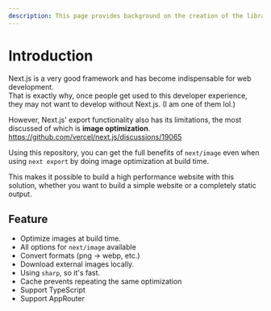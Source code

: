 ```yaml
---
description: This page provides background on the creation of the library and its features.
---
```


# Introduction

Next.js is a very good framework and has become indispensable for web development.  
That is exactly why, once people get used to this developer experience, they may not want to develop without Next.js.
(I am one of them lol.)

However, Next.js' export functionality also has its limitations, the most discussed of which is **image optimization**.  
https://github.com/vercel/next.js/discussions/19065

Using this repository, you can get the full benefits of `next/image` even when using `next export` by doing image optimization at build time.

This makes it possible to build a high performance website with this solution, whether you want to build a simple website or a completely static output.

## Feature

- Optimize images at build time.
- All options for `next/image` available
- Convert formats (png → webp, etc.)
- Download external images locally.
- Using `sharp`, so it's fast.
- Cache prevents repeating the same optimization
- Support TypeScript
- Support AppRouter
